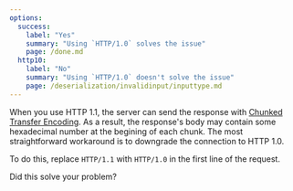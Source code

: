 ```yaml
---
options:
  success:
    label: "Yes"
    summary: "Using `HTTP/1.0` solves the issue"
    page: /done.md
  http10:
    label: "No"
    summary: "Using `HTTP/1.0` doesn't solve the issue"
    page: /deserialization/invalidinput/inputtype.md
---
```


When you use HTTP 1.1, the server can send the response with [Chunked Transfer Encoding](https://en.wikipedia.org/wiki/Chunked_transfer_encoding).
As a result, the response's body may contain some hexadecimal number at the begining of each chunk.
The most straightforward workaround is to downgrade the connection to HTTP 1.0.

To do this, replace `HTTP/1.1` with `HTTP/1.0` in the first line of the request.

Did this solve your problem?
